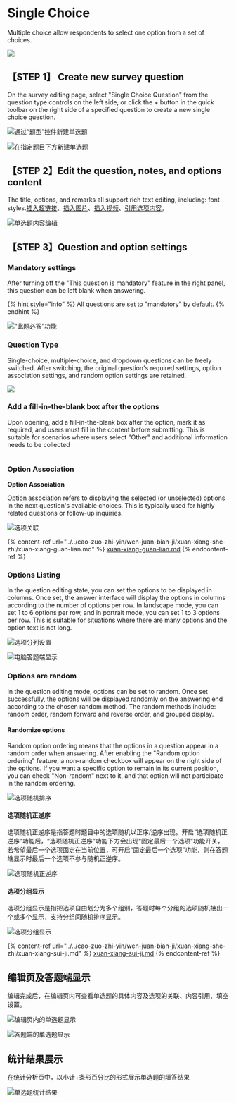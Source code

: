 # Single Choice

Multiple choice allow respondents to select one option from a set of choices.

![](<../../.gitbook/assets/image (461).png>)

## 【STEP 1】 Create new survey question

On the survey editing page, select "Single Choice Question" from the question type controls on the left side, or click the + button in the quick toolbar on the right side of a specified question to create a new single choice question.

![通过“题型”控件新建单选题](../../.gitbook/assets/Snipaste_2023-10-09_16-32-33.png)

![在指定题目下方新建单选题](../../.gitbook/assets/Snipaste_2023-10-09_16-33-12.png)

## 【STEP 2】Edit the question, notes, and options content

The title, options, and remarks all support rich text editing, including: font styles.[插入超链接](../../cao-zuo-zhi-yin/wen-juan-bian-ji/cha-ru-chao-lian-jie.md)、[插入图片](../../cao-zuo-zhi-yin/wen-juan-bian-ji/cha-ru-tu-pian.md)、[插入视频](../../cao-zuo-zhi-yin/wen-juan-bian-ji/cha-ru-shi-pin.md)、[引用选项内容](../../cao-zuo-zhi-yin/wen-juan-bian-ji/nei-rong-yin-yong.md)。

![单选题内容编辑](../../.gitbook/assets/Snipaste_2023-10-10_10-05-17.png)

## 【STEP 3】Question and option settings

### Mandatory settings

After turning off the "This question is mandatory" feature in the right panel, this question can be left blank when answering.

{% hint style="info" %}
All questions are set to "mandatory" by default.
{% endhint %}

![“此题必答”功能](../../.gitbook/assets/Snipaste_2023-10-10_10-06-02.png)

### Question Type

Single-choice, multiple-choice, and dropdown questions can be freely switched. After switching, the original question's required settings, option association settings, and random option settings are retained.

![](../../.gitbook/assets/Snipaste_2023-10-10_10-06-31.png)

### Add a fill-in-the-blank box after the options

Upon opening, add a fill-in-the-blank box after the option, mark it as required, and users must fill in the content before submitting. This is suitable for scenarios where users select "Other" and additional information needs to be collected

<figure><img src="../../.gitbook/assets/Snipaste_2023-10-10_10-23-09.png" alt=""><figcaption></figcaption></figure>

### Option Association

**Option Association**

Option association refers to displaying the selected (or unselected) options in the next question's available choices. This is typically used for highly related questions or follow-up inquiries.

![选项关联](../../.gitbook/assets/Snipaste_2023-10-09_16-40-24.png)

{% content-ref url="../../cao-zuo-zhi-yin/wen-juan-bian-ji/xuan-xiang-she-zhi/xuan-xiang-guan-lian.md" %}
[xuan-xiang-guan-lian.md](../../cao-zuo-zhi-yin/wen-juan-bian-ji/xuan-xiang-she-zhi/xuan-xiang-guan-lian.md)
{% endcontent-ref %}

### Options Listing

In the question editing state, you can set the options to be displayed in columns. Once set, the answer interface will display the options in columns according to the number of options per row. In landscape mode, you can set 1 to 6 options per row, and in portrait mode, you can set 1 to 3 options per row. This is suitable for situations where there are many options and the option text is not long.

![选项分列设置](../../.gitbook/assets/Snipaste_2023-10-09_16-41-01.png)

![电脑答题端显示](<../../.gitbook/assets/image (478).png>)

### Options are random

In the question editing mode, options can be set to random. Once set successfully, the options will be displayed randomly on the answering end according to the chosen random method. The random methods include: random order, random forward and reverse order, and grouped display.

#### Randomize options

Random option ordering means that the options in a question appear in a random order when answering. After enabling the "Random option ordering" feature, a non-random checkbox will appear on the right side of the options. If you want a specific option to remain in its current position, you can check "Non-random" next to it, and that option will not participate in the random ordering.

![选项随机排序](../../.gitbook/assets/Snipaste_2023-10-09_16-42-16.png)

#### 选项随机正逆序

选项随机正逆序是指答题时题目中的选项随机以正序/逆序出现。开启“选项随机正逆序”功能后，“选项随机正逆序”功能下方会出现“固定最后一个选项”功能开关，若希望最后一个选项固定在当前位置，可开启“固定最后一个选项”功能，则在答题端显示时最后一个选项不参与随机正逆序。

![选项随机正逆序](../../.gitbook/assets/Snipaste_2023-10-09_16-43-05.png)

#### 选项分组显示

选项分组显示是指把选项自由划分为多个组别，答题时每个分组的选项随机抽出一个或多个显示，支持分组间随机排序显示。

![选项分组显示](../../.gitbook/assets/Snipaste_2023-10-09_16-43-42.png)

{% content-ref url="../../cao-zuo-zhi-yin/wen-juan-bian-ji/xuan-xiang-she-zhi/xuan-xiang-sui-ji.md" %}
[xuan-xiang-sui-ji.md](../../cao-zuo-zhi-yin/wen-juan-bian-ji/xuan-xiang-she-zhi/xuan-xiang-sui-ji.md)
{% endcontent-ref %}

## 编辑页及答题端显示

编辑完成后，在编辑页内可查看单选题的具体内容及选项的关联、内容引用、填空设置。

![编辑页内的单选题显示](<../../.gitbook/assets/image (618).png>)

![答题端的单选题显示](<../../.gitbook/assets/image (718).png>)

## 统计结果展示

在统计分析页中，以小计+条形百分比的形式展示单选题的填答结果

![单选题统计结果](../../.gitbook/assets/Snipaste_2023-10-09_16-44-49.png)

